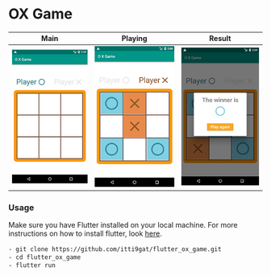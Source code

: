 # OX Game

| Main        | Playing           | Result  |
| ------------- | ------------- | ------------- |
| ![APP Demo 01](https://raw.githubusercontent.com/itti9gat/flutter_ox_game/master/demo/emu_01.png)      | ![APP Demo 02](https://raw.githubusercontent.com/itti9gat/flutter_ox_game/master/demo/emu_02.png) | ![APP Demo 03](https://raw.githubusercontent.com/itti9gat/flutter_ox_game/master/demo/emu_03.png) |

### Usage
Make sure you have Flutter installed on your local machine. 
For more instructions on how to install flutter, look [here](https://flutter.io/docs/get-started/install).
```
- git clone https://github.com/itti9gat/flutter_ox_game.git
- cd flutter_ox_game
- flutter run
```

